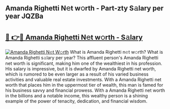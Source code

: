 ## Amanda Righetti N𝚎t w𝚘rth - Part-zty S𝚊lary per year JQZBa

# <h2><a href="http://gc3n7t.nevu.top/?p=Amanda+Righetti">🔗 👉🔴 Amanda Righetti N𝚎t w𝚘rth - S𝚊lary</a></h2>

[![Amanda Righetti N𝚎t W𝚘rth](https://i.imgur.com/Oavwk0R.jpeg)](http://gc3n7t.nevu.top/?p=Amanda+Righetti)
What is Amanda Righetti n𝚎t w𝚘rth? What is Amanda Righetti s𝚊lary per year?
This affluent person's Amanda Righetti net worth is significant, making him one of the wealthiest in his profession. His salary is impressive, but it is dwarfed by Amanda Righetti net worth, which is rumored to be even larger as a result of his varied business activities and valuable real estate investments. With a Amanda Righetti net worth that places him in the uppermost tier of wealth, this man is famed for his business savvy and financial prowess. With a Amanda Righetti net worth in the billions and a notable income, this wealthy person is a shining example of the power of tenacity, dedication, and financial wisdom.
